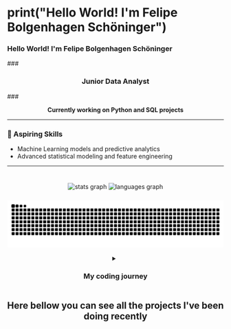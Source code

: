 <h1> print("Hello World! I'm Felipe Bolgenhagen Schöninger")</h1>

###

<h3>Hello World! I'm Felipe Bolgenhagen Schöninger</h3>
###
<h3 align="center">Junior Data Analyst</h3>
###
<p align="center"><strong>Currently working on Python and SQL projects</strong></p>

---

### 🌱 Aspiring Skills
- Machine Learning models and predictive analytics  
- Advanced statistical modeling and feature engineering  

---
#

###

<div align="center">
  <img src="https://github-readme-stats.vercel.app/api?username=Bolgenhagen&hide_title=false&hide_rank=false&show_icons=true&include_all_commits=true&count_private=true&disable_animations=false&theme=dracula&locale=en&hide_border=false&order=1" height="150" alt="stats graph"  />
  <img src="https://github-readme-stats.vercel.app/api/top-langs?username=Bolgenhagen&locale=en&hide_title=false&layout=compact&card_width=320&langs_count=5&theme=dracula&hide_border=false&order=2" height="150" alt="languages graph"  />
</div>

###

<p align="center">
  <img src="https://raw.githubusercontent.com/Bolgenhagen/Bolgenhagen/output/snake.svg" alt="Snake animation" />
</p>


<div align="center">

<details>
  <summary><h3>My coding journey</h3></summary> 
  <p>My journey into programming started during my Erasmus internship when I took a programming subject. At first, it felt overwhelming, and I nearly gave up, believing it was too difficult. I passed the subject, but programming didn’t seem like my path at the time. However, that changed when I joined a research institute and saw colleagues working with Python and R. Inspired by their work, I saw programming as a personal challenge I wanted to overcome.</p>
  <p>Determined to improve, I took courses, practiced, and eventually succeeded—earning my first certificate in Data Analysis with Python. Alongside this, I was selected for a master’s thesis investigating stress responses in aquaculture fish using transcriptomics and proteomics. This gave me the perfect opportunity to apply my Python and R skills, creating visualizations like heatmaps, volcano plots, and boxplots. I also learned to work with remote servers using MobaXterm and gained experience in Bash scripting.</p>
  <p>What once seemed impossible became one of my greatest strengths. Programming is now an essential part of my research, and I’m excited to continue growing in bioinformatics and computational biology.</p>
</details>

</div>


###

<h2 align="center">Here bellow you can see all the projects I've been doing recently</h2>

###
